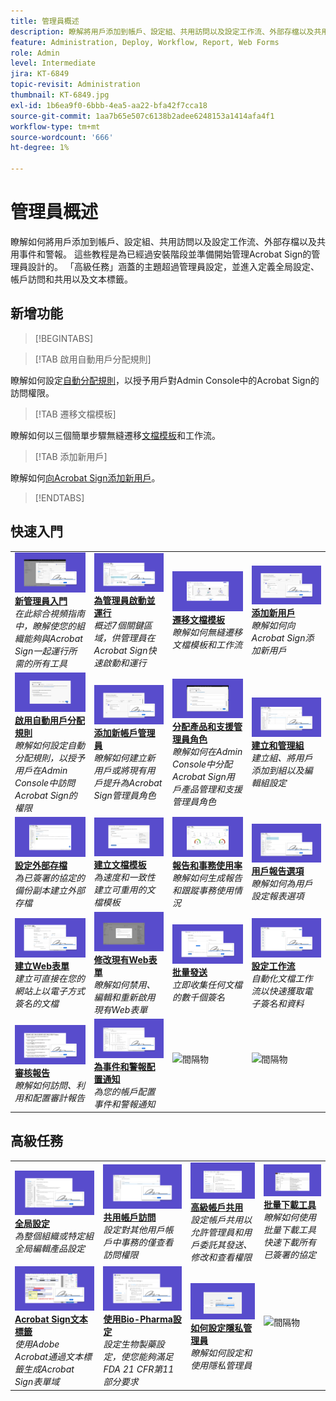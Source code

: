 ```yaml
---
title: 管理員概述
description: 瞭解將用戶添加到帳戶、設定組、共用訪問以及設定工作流、外部存檔以及共用事件和警報的基本知識
feature: Administration, Deploy, Workflow, Report, Web Forms
role: Admin
level: Intermediate
jira: KT-6849
topic-revisit: Administration
thumbnail: KT-6849.jpg
exl-id: 1b6ea9f0-6bbb-4ea5-aa22-bfa42f7cca18
source-git-commit: 1aa7b65e507c6138b2adee6248153a1414afa4f1
workflow-type: tm+mt
source-wordcount: '666'
ht-degree: 1%

---
```


# 管理員概述

瞭解如何將用戶添加到帳戶、設定組、共用訪問以及設定工作流、外部存檔以及共用事件和警報。 這些教程是為已經過安裝階段並準備開始管理Acrobat Sign的管理員設計的。 「高級任務」涵蓋的主題超過管理員設定，並進入定義全局設定、帳戶訪問和共用以及文本標籤。

## 新增功能

>[!BEGINTABS]

>[!TAB 啟用自動用戶分配規則]

瞭解如何設定[自動分配規則](automatic-assignment-rules.md)，以授予用戶對Admin Console中的Acrobat Sign的訪問權限。

>[!TAB 遷移文檔模板]

瞭解如何以三個簡單步驟無縫遷移[文檔模板](docusign-templates.md)和工作流。

>[!TAB 添加新用戶]

瞭解如何[向Acrobat Sign添加新用戶](add-users-to-your-account.md)。

>[!ENDTABS]

## 快速入門

<table style="table-layout:fixed">
<tr>
  <td>
    <a href="get-started-admin.md">
      <img alt="新管理員入門" src="../assets/get-started-admin.png" />
    </a>
    <div>
    <a href="get-started-admin.md"><strong>新管理員入門</strong></a>
    </div>
    <em>在此綜合視頻指南中，瞭解使您的組織能夠與Acrobat Sign一起運行所需的所有工具</em>
    <br>
  </td>
  <td>
    <a href="up-and-running-admin.md">
      <img alt="為管理員啟動和運行" src="../assets/up-and-running.png" />
    </a>
    <div>
    <a href="up-and-running-admin.md"><strong>為管理員啟動並運行</strong></a>
    </div>
    <em>概述7個關鍵區域，供管理員在Acrobat Sign快速啟動和運行</em>
    <br>
  </td>
  <td>
    <a href="docusign-templates.md">
      <img alt="遷移文檔模板" src="../assets/migrate-templates.png" />
    </a>
    <div>
    <a href="docusign-templates.md"><strong>遷移文檔模板</strong></a>
    </div>
    <em>瞭解如何無縫遷移文檔模板和工作流</em>
    <br>
  </td>
  <td>
    <a href="add-users-to-your-account.md">
      <img alt="添加新用戶" src="../assets/add-user.png" />
    </a>
    <div>
    <a href="add-users-to-your-account.md"><strong>添加新用戶</strong></a>
    </div>
    <em>瞭解如何向Acrobat Sign添加新用戶</em>
    <br>
  </td>
</tr>
<tr>
  <td>
    <a href="automatic-assignment-rules.md">
      <img alt="啟用自動用戶分配規則" src="../assets/automatic-assignment.png" />
    </a>
    <div>
    <a href="automatic-assignment-rules.md"><strong>啟用自動用戶分配規則</strong></a>
    </div>
    <em>瞭解如何設定自動分配規則，以授予用戶在Admin Console中訪問Acrobat Sign的權限</em>
    <br>
  </td>
  <td>
    <a href="add-admin.md">
      <img alt="添加新帳戶管理員" src="../assets/add-admin.png" />
    </a>
    <div>
    <a href="add-admin.md"><strong>添加新帳戶管理員</strong></a>
    </div>
    <em>瞭解如何建立新用戶或將現有用戶提升為Acrobat Sign管理員角色</em>
    <br>
  </td>
    <td>
      <a href="promote-admin.md">
        <img alt="分配產品和支援管理員角色" src="../assets/assign-product.png" />
      </a>
      <div>
      <a href="promote-admin.md"><strong>分配產品和支援管理員角色</strong></a>
      </div>
      <em>瞭解如何在Admin Console中分配Acrobat Sign用戶產品管理和支援管理員角色</em>
      <br>
    </td>
    <td>
      <a href="create-and-manage-groups.md">
        <img alt="建立和管理組" src="../assets/groups.png" />
      </a>
      <div>
      <a href="create-and-manage-groups.md"><strong>建立和管理組</strong></a>
      </div>
      <em>建立組、將用戶添加到組以及編輯組設定</em>
      <br>
    </td>
</tr>
<tr>
 <td>
      <a href="set-up-your-external-archive.md">
        <img alt="設定外部存檔" src="../assets/external-archive.png" />
      </a>
      <div>
      <a href="set-up-your-external-archive.md"><strong>設定外部存檔</strong></a>
      </div>
      <em>為已簽署的協定的備份副本建立外部存檔</em>
      <br>
    </td>
  <td>
    <a href="../sign-advanced-users/create-a-template.md">
      <img alt="建立文檔模板" src="../assets/create-template.png" />
    </a>
    <div>
    <a href="../sign-advanced-users/create-a-template.md"><strong>建立文檔模板</strong></a>
    </div>
    <em>為速度和一致性建立可重用的文檔模板</em>
    <br>
  </td>
  <td>
    <a href="../sign-advanced-users/creating-a-report.md">
      <img alt="報告和交易記錄使用" src="../assets/reporting.png" />
    </a>
    <div>
    <a href="../sign-advanced-users/creating-a-report.md"><strong>報告和事務使用率</strong></a>
    </div>
    <em>瞭解如何生成報告和跟蹤事務使用情況</em>
    <br>
  </td>
  <td>
    <a href="report-options.md">
      <img alt="用戶的報告選項" src="../assets/report-options.png" />
    </a>
    <div>
    <a href="report-options.md"><strong>用戶報告選項</strong></a>
    </div>
    <em>瞭解如何為用戶設定報表選項</em>
    <br>
  </td>
</tr>  
<tr>
   <td>
    <a href="../sign-advanced-users/webform.md">
      <img alt="建立Web窗體" src="../assets/web-form.png" />
    </a>
    <div>
    <a href="../sign-advanced-users/webform.md"><strong>建立Web表單</strong></a>
    </div>
    <em>建立可直接在您的網站上以電子方式簽名的文檔</em>
    <br>
  </td>
  <td>
    <a href="../sign-advanced-users/modify-webform.md">
      <img alt="修改現有Web表單" src="../assets/modify-web-form.png" />
    </a>
    <div>
    <a href="../sign-advanced-users/modify-webform.md"><strong>修改現有Web表單</strong></a>
    </div>
    <em>瞭解如何禁用、編輯和重新啟用現有Web表單</em>
    <br>
  </td>
  <td>
    <a href="../sign-advanced-users/megasign.md">
      <img alt="大量傳送" src="../assets/send-in-bulk.png" />
    </a>
    <div>
    <a href="../sign-advanced-users/megasign.md"><strong>批量發送</strong></a>
    </div>
    <em>立即收集任何文檔的數千個簽名</em>
    <br>
  </td>
  <td>
    <a href="building-a-custom-workflow.md">
      <img alt="設定工作流" src="../assets/workflow.png" />
    </a>
    <div>
    <a href="building-a-custom-workflow.md"><strong>設定工作流</strong></a>
    </div>
    <em>自動化文檔工作流以快速獲取電子簽名和資料</em>
    <br>
  </td>
</tr>
<tr>
     <td>
    <a href="audit-reports.md">
      <img alt="審計報告" src="../assets/audit-report.png" />
    </a>
    <div>
    <a href="audit-reports.md"><strong>審核報告</strong></a>
    </div>
    <em>瞭解如何訪問、利用和配置審計報告</em>
    <br>
    </td>
    <td>
      <a href="set-up-shared-events-and-alert.md">
        <img alt="設定共用事件和警報" src="../assets/notifications.png" />
      </a>
      <div>
      <a href="set-up-shared-events-and-alert.md"><strong>為事件和警報配置通知</strong></a>
      </div>
      <em>為您的帳戶配置事件和警報通知</em>
      <br>
    </td>
    <td>
      <img alt="間隔物" src="../assets/Whitespacer.png" />
      <div>
      <br>
    </td>
    <td>
      <img alt="間隔物" src="../assets/Whitespacer.png" />
      <div>
      <br>
    </td>
</tr>    
</table>

## 高級任務

<table style="table-layout:fixed">
<tr>
  <td>
    <a href="learn-about-global-settings.md">
      <img alt="全局設定" src="../assets/global-settings.png">
    </a>
    <div>
    <a href="learn-about-global-settings.md"><strong>全局設定</strong></a>
    </div>
    <em>為整個組織或特定組全局編輯產品設定</em>
    <br>
  </td>
  <td>
    <a href="share-account-access.md">
      <img alt="共用帳戶訪問" src="../assets/sharing.png" />
    </a>  
    <div>
    <a href="share-account-access.md"><strong>共用帳戶訪問</strong></a>
    </div>
    <em>設定對其他用戶帳戶中事務的僅查看訪問權限</em>
    <br>
  </td>
  <td>
    <a href="advanced-account-sharing.md">
      <img alt="進階帳戶共用" src="../assets/advanced-sharing.png" />
    </a>
    <div>
    <a href="advanced-account-sharing.md"><strong>高級帳戶共用</strong></a>
    </div>
    <em>設定帳戶共用以允許管理員和用戶委託其發送、修改和查看權限</em>
    <br>
  </td>
  <td>
    <a href="bulk-download-tool.md">
      <img alt="批量下載工具" src="../assets/bulk-download.png" />
    </a>
    <div>
    <a href="bulk-download-tool.md"><strong>批量下載工具</strong></a>
    </div>
    <em>瞭解如何使用批量下載工具快速下載所有已簽署的協定</em>
    <br>
  </td> 
</tr>
<tr>
   <td>
     <a href="../sign-advanced-users/adobe-sign-text-tagging.md">
      <img alt="Acrobat Sign文本標籤" src="../assets/tagging.png" />
    </a>
    <div>
    <a href="../sign-advanced-users/adobe-sign-text-tagging.md"><strong>Acrobat Sign文本標籤</strong></a>
    <div>
    <em>使用Adobe Acrobat通過文本標籤生成Acrobat Sign表單域</em>
    <br>
  </td>
  <td>
    <a href="use-bio-pharma-settings.md">
      <img alt="使用Bio-Pharma設定" src="../assets/bio-settings.png" />
    </a>
    <div>
    <a href="use-bio-pharma-settings.md"><strong>使用Bio-Pharma設定</strong></a>
    </div>
    <em>設定生物製藥設定，使您能夠滿足FDA 21 CFR第11部分要求</em>
    <br>
  </td>
  <td>
    <a href="privacy.md">
      <img alt="如何設定隱私管理員" src="../assets/privacy-admin.png" />
    </a>
    <div>
    <a href="privacy.md"><strong>如何設定隱私管理員</strong></a>
    </div>
    <em>瞭解如何設定和使用隱私管理員</em>
    <br>
  </td>
  <td>
    <img alt="間隔物" src="../assets/Grayspacer.png" />
    <div>
    <br>
  </td>
</tr>
</table>
